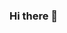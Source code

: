 ### Hi there 👋

<!--
**cam2217/cam2217** is a ✨ _special_ ✨ repository because its `README.md` (this file) appears on your GitHub profile.

Here are some ideas to get you started:

- 🔭 I’m currently working on p
- 🌱 I’m currently learning how 
- 👯 I’m looking to collaborate on .
- 🤔 I’m looking for help with h
- 💬 Ask me about ((()))
- 📫 How to reach me: dont
- 😄 Pronouns: cam/ino
- ⚡ Fun fact: ...
-->
